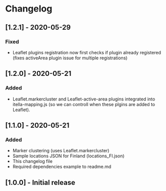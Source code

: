 # Changelog

## [1.2.1] - 2020-05-29
### Fixed
- Leaflet plugins registration now first checks if plugin already registered (fixes activeArea plugin issue for multiple registrations)

## [1.2.0] - 2020-05-21
### Added
- Leaflet.markercluster and Leaflet-active-area plugins integrated into itella-mapping.js (so we can controll when these plgins are added to Leaflet).

## [1.1.0] - 2020-05-21
### Added
- Marker clustering (uses Leaflet.markercluster)
- Sample locations JSON for Finland (locations_FI.json)
- This changelog file
- Required dependencies example to readme.md

## [1.0.0] - Initial release
